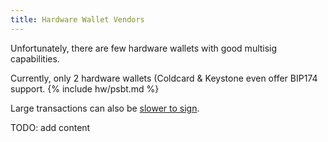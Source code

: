 ```yaml
---
title: Hardware Wallet Vendors
---
```


Unfortunately, there are few hardware wallets with good multisig capabilities.

Currently, only 2 hardware wallets (Coldcard & Keystone even offer BIP174 support.
{% include hw/psbt.md %}

Large transactions can also be [slower to sign](https://blog.keys.casa/bitcoin-multisig-hardware-signing-performance/).

TODO: add content
